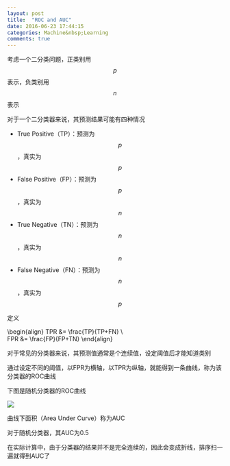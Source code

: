```yaml
---
layout: post
title:  "ROC and AUC"
date: 2016-06-23 17:44:15 
categories: Machine&nbsp;Learning
comments: true
---
```


考虑一个二分类问题，正类别用$$p$$表示，负类别用$$n$$表示

对于一个二分类器来说，其预测结果可能有四种情况

* True Positive（TP）：预测为$$p$$，真实为$$p$$
* False Positive（FP）：预测为$$p$$，真实为$$n$$
* True Negative（TN）：预测为$$n$$，真实为$$n$$
* False Negative（FN）：预测为$$n$$，真实为$$p$$

定义

\begin{align}
TPR &= \frac{TP}{TP+FN} \\\
FPR &= \frac{FP}{FP+TN}
\end{align}

对于常见的分类器来说，其预测值通常是个连续值，设定阈值后才能知道类别

通过设定不同的阈值，以FPR为横轴，以TPR为纵轴，就能得到一条曲线，称为该分类器的ROC曲线

下图是随机分类器的ROC曲线

![](https://upload.wikimedia.org/wikipedia/commons/thumb/3/36/ROC_space-2.png/500px-ROC_space-2.png)

曲线下面积（Area Under Curve）称为AUC

对于随机分类器，其AUC为0.5

在实际计算中，由于分类器的结果并不是完全连续的，因此会变成折线，排序扫一遍就得到AUC了
